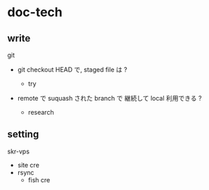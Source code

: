 
# doc-tech


## write

git
- git checkout HEAD で, staged file は ?
  - try


- remote で suquash された branch で 継続して local 利用できる ?
  - research


## setting

skr-vps
- site cre
- rsync
  - fish cre




